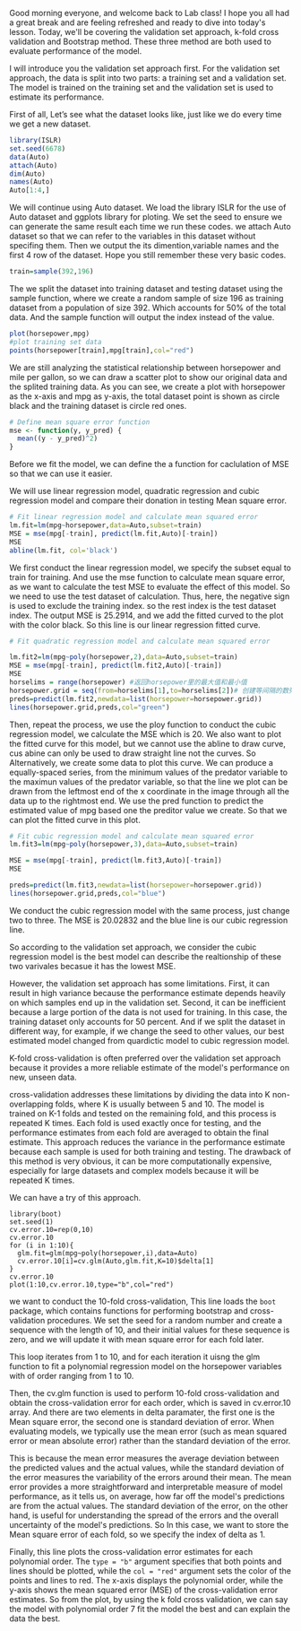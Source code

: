 Good morning everyone, and welcome back to Lab class! I hope you all had a great break and are feeling refreshed and ready to dive into today's lesson. Today, we'll be covering the validation set approach, k-fold cross validation and Bootstrap method. These three method are both used to evaluate performance of the model. 

I will introduce you the validation set approach first. For the validation set approach, the data is split into two parts: a training set and a validation set. The model is trained on the training set and the validation set is used to estimate its performance. 

 First of all, Let’s see what the dataset looks like, just like we do every time we get a new dataset. 

```R
library(ISLR)
set.seed(6678)
data(Auto)
attach(Auto)
dim(Auto)
names(Auto)
Auto[1:4,]
```

We will continue using Auto dataset. We load the library ISLR for the use of Auto dataset and ggplots library for ploting. We set the seed to ensure we can generate the same result each time we run these codes. we attach Auto dataset so that we can refer to the variables in this dataset without specifing them. Then we output the its dimention,variable names and the first 4 row of the dataset.  Hope you still remember these very basic codes. 



```R
train=sample(392,196)
```

The we split the dataset into training dataset and testing dataset using the sample function, where we create a random sample of size 196 as training dataset from a population of size 392. Which accounts for 50% of the total data. And the sample function will output the index instead of the value.



```r
plot(horsepower,mpg)
#plot training set data
points(horsepower[train],mpg[train],col="red")
```

We are still analyzing the statistical relationship between horsepower and mile per gallon, so we can draw a scatter plot to show our original data and the splited  training data.  As you can see, we create a plot with horsepower as the x-axis and mpg as y-axis, the total dataset point is shown as circle black and the training dataset is circle red ones. 



```r
# Define mean square error function
mse <- function(y, y_pred) {
  mean((y - y_pred)^2)
}
```

Before we fit the model, we can define the a function for caclulation of MSE so that we can use it easier. 



We will use linear regression model, quadratic regression and cubic regression model and compare their donation in testing Mean square error. 

```r
# Fit linear regression model and calculate mean squared error
lm.fit=lm(mpg~horsepower,data=Auto,subset=train)
MSE = mse(mpg[-train], predict(lm.fit,Auto)[-train])
MSE
abline(lm.fit, col='black')
```

We first conduct the linear regression model, we specify the subset equal to train for training. And use the mse function to calculate mean square error, as we want to calculate the test MSE to evaluate the effect of this model. So we need to use the test dataset of calculation. Thus, here, the negative sign is used to exclude the training index. so the rest index is the test dataset index. The output MSE is 25.2914, and we add the fitted curved to the plot with the color black. So this line is our linear regression fitted curve. 



```R
# Fit quadratic regression model and calculate mean squared error

lm.fit2=lm(mpg~poly(horsepower,2),data=Auto,subset=train)
MSE = mse(mpg[-train], predict(lm.fit2,Auto)[-train])
MSE
horselims = range(horsepower) #返回horsepower里的最大值和最小值
horsepower.grid = seq(from=horselims[1],to=horselims[2])# 创建等间隔的数列, horselims[1]是最小值
preds=predict(lm.fit2,newdata=list(horsepower=horsepower.grid)) 
lines(horsepower.grid,preds,col="green")
```

 Then, repeat the process, we use the ploy function to conduct the cubic regression model, we calculate the MSE which is 20.  We also want to plot the fitted curve for this model, but we cannot use the abline to draw curve, cus abine can only be used to draw straight line not the curves. So Alternatively, we create some data to plot this curve. We can produce a equally-spaced series, from the minimum values of the predator variable to the maximun values of the predator variable, so that the line we plot can be drawn from the leftmost end of the x coordinate in the image through all the data up to the rightmost end.  We use the pred function to predict the estimated value of mpg based one the preditor value we create. So that we can plot the fitted curve in this plot. 



```r
# Fit cubic regression model and calculate mean squared error
lm.fit3=lm(mpg~poly(horsepower,3),data=Auto,subset=train)

MSE = mse(mpg[-train], predict(lm.fit3,Auto)[-train])
MSE

preds=predict(lm.fit3,newdata=list(horsepower=horsepower.grid))
lines(horsepower.grid,preds,col="blue")
```

We conduct the cubic regression model with the same process, just change two to three. The MSE is 20.02832 and the blue line is our cubic regression line. 

So according to the validation set approach, we consider the cubic regression model is the best model can describe the realtionship of these two varivales becasue it has the lowest MSE. 

However, the validation set approach has some limitations. First, it can result in high variance because the performance estimate depends heavily on which samples end up in the validation set. Second, it can be inefficient because a large portion of the data is not used for training. In this case, the training dataset only accounts for 50 percent. And if we split the dataset in different way, for example, if we change the seed to other values, our best estimated model changed from quardictic model to cubic regression model. 





K-fold cross-validation is often preferred over the validation set approach because it provides a more reliable estimate of the model's performance on new, unseen data.

cross-validation addresses these limitations by dividing the data into K non-overlapping folds, where K is usually between 5 and 10. The model is trained on K-1 folds and tested on the remaining fold, and this process is repeated K times. Each fold is used exactly once for testing, and the performance estimates from each fold are averaged to obtain the final estimate. This approach reduces the variance in the performance estimate because each sample is used for both training and testing. The drawback of this method is very obvious, it can be more computationally expensive, especially for large datasets and complex models because it will be repeated K times. 

We can have a try of this approach. 

```{r}
library(boot)
set.seed(1)
cv.error.10=rep(0,10)
cv.error.10
for (i in 1:10){
  glm.fit=glm(mpg~poly(horsepower,i),data=Auto)     
  cv.error.10[i]=cv.glm(Auto,glm.fit,K=10)$delta[1] 
}
cv.error.10
plot(1:10,cv.error.10,type="b",col="red")
```

we want to conduct the 10-fold cross-validation, This line loads the `boot` package, which contains functions for performing bootstrap and cross-validation procedures. We set the seed for a random number and create a sequence with the length of 10, and their initial values for these sequence is zero, and we will update it with mean square error for each fold later.

This loop iterates from 1 to 10, and for each iteration it uisng the glm function to fit a polynomial regression model on the horsepower variables with of order ranging from 1 to 10. 

Then, the cv.glm function is used to perform 10-fold cross-validation and obtain the cross-validation error for each order, which is saved in cv.error.10 array. And there are two elements in delta paramater, the first one is the Mean square error, the second one is standard deviation of error.  When evaluating models, we typically use the mean error (such as mean squared error or mean absolute error) rather than the standard deviation of the error. 

This is because the mean error measures the average deviation between the predicted values and the actual values, while the standard deviation of the error measures the variability of the errors around their mean. The mean error provides a more straightforward and interpretable measure of model performance, as it tells us, on average, how far off the model's predictions are from the actual values. The standard deviation of the error, on the other hand, is useful for understanding the spread of the errors and the overall uncertainty of the model's predictions. So In this case, we want to store the Mean square error of each fold, so we specify the index of delta as 1. 

Finally, this line plots the cross-validation error estimates for each polynomial order. The `type = "b"` argument specifies that both points and lines should be plotted, while the `col = "red"` argument sets the color of the points and lines to red. The x-axis displays the polynomial order, while the y-axis shows the mean squared error (MSE) of the cross-validation error estimates. So from the plot, by using the k fold cross validation, we can say the model with polynomial order 7 fit the model the best and can explain the data the best. 





















